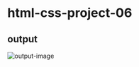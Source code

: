 # html-css-project-06
## output
![output-image](https://user-images.githubusercontent.com/119026562/230099350-f6052df7-9a1c-4274-bb68-75172c39ea9a.png)
